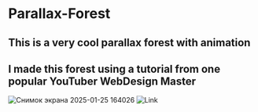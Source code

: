 # Parallax-Forest
## This is a very cool parallax forest with animation
## I made this forest using a tutorial from one popular YouTuber WebDesign Master
![Снимок экрана 2025-01-25 164026](https://github.com/user-attachments/assets/53483cce-3f02-46b6-915c-cdcc8819cd1d)
![Link]((https://www.youtube.com/)(https://github.com/user-attachments/assets/4bab4a8b-4f2c-4c22-ab6f-ac2bd4aba898))
